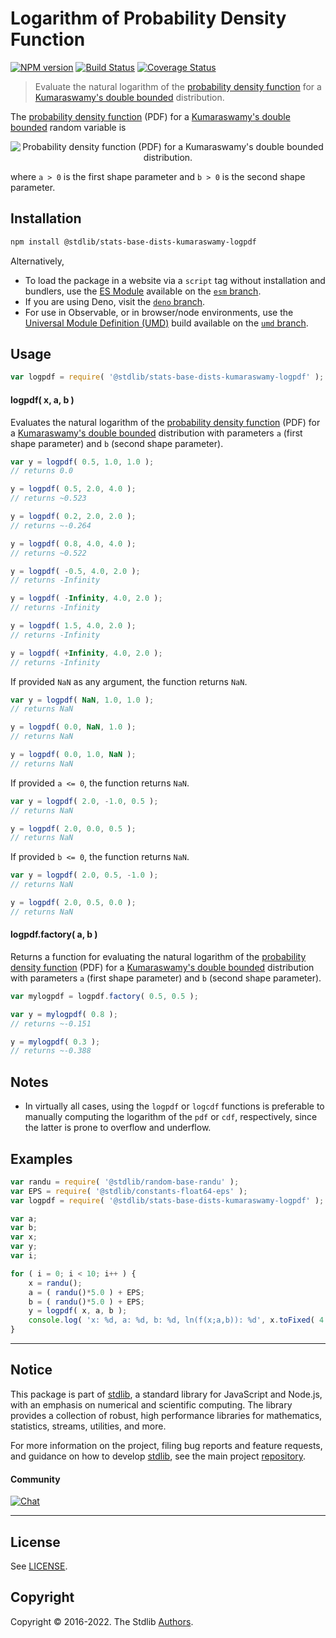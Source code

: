 <!--

@license Apache-2.0

Copyright (c) 2018 The Stdlib Authors.

Licensed under the Apache License, Version 2.0 (the "License");
you may not use this file except in compliance with the License.
You may obtain a copy of the License at

   http://www.apache.org/licenses/LICENSE-2.0

Unless required by applicable law or agreed to in writing, software
distributed under the License is distributed on an "AS IS" BASIS,
WITHOUT WARRANTIES OR CONDITIONS OF ANY KIND, either express or implied.
See the License for the specific language governing permissions and
limitations under the License.

-->

# Logarithm of Probability Density Function

[![NPM version][npm-image]][npm-url] [![Build Status][test-image]][test-url] [![Coverage Status][coverage-image]][coverage-url] <!-- [![dependencies][dependencies-image]][dependencies-url] -->

> Evaluate the natural logarithm of the [probability density function][pdf] for a [Kumaraswamy's double bounded][kumaraswamy-distribution] distribution.

<section class="intro">

The [probability density function][pdf] (PDF) for a [Kumaraswamy's double bounded][kumaraswamy-distribution] random variable is

<!-- <equation class="equation" label="eq:kumaraswamy_pdf" align="center" raw="f(x;a,b)= \begin{cases} abx^{{a-1}}(1-x^{a})^{{b-1}} & \text{ for } x \in (0,1) \\ 0 & \text{ otherwise } \end{cases}" alt="Probability density function (PDF) for a Kumaraswamy's double bounded distribution."> -->

<div class="equation" align="center" data-raw-text="f(x;a,b)= \begin{cases} abx^{{a-1}}(1-x^{a})^{{b-1}} &amp; \text{ for } x \in (0,1) \\ 0 &amp; \text{ otherwise } \end{cases}" data-equation="eq:kumaraswamy_pdf">
    <img src="https://cdn.jsdelivr.net/gh/stdlib-js/stdlib@51534079fef45e990850102147e8945fb023d1d0/lib/node_modules/@stdlib/stats/base/dists/kumaraswamy/logpdf/docs/img/equation_kumaraswamy_pdf.svg" alt="Probability density function (PDF) for a Kumaraswamy's double bounded distribution.">
    <br>
</div>

<!-- </equation> -->

where `a > 0` is the first shape parameter and `b > 0` is the second shape parameter.

</section>

<!-- /.intro -->

<section class="installation">

## Installation

```bash
npm install @stdlib/stats-base-dists-kumaraswamy-logpdf
```

Alternatively,

-   To load the package in a website via a `script` tag without installation and bundlers, use the [ES Module][es-module] available on the [`esm` branch][esm-url].
-   If you are using Deno, visit the [`deno` branch][deno-url].
-   For use in Observable, or in browser/node environments, use the [Universal Module Definition (UMD)][umd] build available on the [`umd` branch][umd-url].

</section>

<section class="usage">

## Usage

```javascript
var logpdf = require( '@stdlib/stats-base-dists-kumaraswamy-logpdf' );
```

#### logpdf( x, a, b )

Evaluates the natural logarithm of the [probability density function][pdf] (PDF) for a [Kumaraswamy's double bounded][kumaraswamy-distribution] distribution with parameters `a` (first shape parameter) and `b` (second shape parameter).

```javascript
var y = logpdf( 0.5, 1.0, 1.0 );
// returns 0.0

y = logpdf( 0.5, 2.0, 4.0 );
// returns ~0.523

y = logpdf( 0.2, 2.0, 2.0 );
// returns ~-0.264

y = logpdf( 0.8, 4.0, 4.0 );
// returns ~0.522

y = logpdf( -0.5, 4.0, 2.0 );
// returns -Infinity

y = logpdf( -Infinity, 4.0, 2.0 );
// returns -Infinity

y = logpdf( 1.5, 4.0, 2.0 );
// returns -Infinity

y = logpdf( +Infinity, 4.0, 2.0 );
// returns -Infinity
```

If provided `NaN` as any argument, the function returns `NaN`.

```javascript
var y = logpdf( NaN, 1.0, 1.0 );
// returns NaN

y = logpdf( 0.0, NaN, 1.0 );
// returns NaN

y = logpdf( 0.0, 1.0, NaN );
// returns NaN
```

If provided `a <= 0`, the function returns `NaN`.

```javascript
var y = logpdf( 2.0, -1.0, 0.5 );
// returns NaN

y = logpdf( 2.0, 0.0, 0.5 );
// returns NaN
```

If provided `b <= 0`, the function returns `NaN`.

```javascript
var y = logpdf( 2.0, 0.5, -1.0 );
// returns NaN

y = logpdf( 2.0, 0.5, 0.0 );
// returns NaN
```

#### logpdf.factory( a, b )

Returns a function for evaluating the natural logarithm of the [probability density function][pdf] (PDF) for a [Kumaraswamy's double bounded][kumaraswamy-distribution] distribution with parameters `a` (first shape parameter) and `b` (second shape parameter).

```javascript
var mylogpdf = logpdf.factory( 0.5, 0.5 );

var y = mylogpdf( 0.8 );
// returns ~-0.151

y = mylogpdf( 0.3 );
// returns ~-0.388
```

</section>

<!-- /.usage -->

<section class="notes">

## Notes

-   In virtually all cases, using the `logpdf` or `logcdf` functions is preferable to manually computing the logarithm of the `pdf` or `cdf`, respectively, since the latter is prone to overflow and underflow.

</section>

<!-- /.notes -->

<section class="examples">

## Examples

<!-- eslint no-undef: "error" -->

```javascript
var randu = require( '@stdlib/random-base-randu' );
var EPS = require( '@stdlib/constants-float64-eps' );
var logpdf = require( '@stdlib/stats-base-dists-kumaraswamy-logpdf' );

var a;
var b;
var x;
var y;
var i;

for ( i = 0; i < 10; i++ ) {
    x = randu();
    a = ( randu()*5.0 ) + EPS;
    b = ( randu()*5.0 ) + EPS;
    y = logpdf( x, a, b );
    console.log( 'x: %d, a: %d, b: %d, ln(f(x;a,b)): %d', x.toFixed( 4 ), a.toFixed( 4 ), b.toFixed( 4 ), y.toFixed( 4 ) );
}
```

</section>

<!-- /.examples -->

<!-- Section for related `stdlib` packages. Do not manually edit this section, as it is automatically populated. -->

<section class="related">

</section>

<!-- /.related -->

<!-- Section for all links. Make sure to keep an empty line after the `section` element and another before the `/section` close. -->


<section class="main-repo" >

* * *

## Notice

This package is part of [stdlib][stdlib], a standard library for JavaScript and Node.js, with an emphasis on numerical and scientific computing. The library provides a collection of robust, high performance libraries for mathematics, statistics, streams, utilities, and more.

For more information on the project, filing bug reports and feature requests, and guidance on how to develop [stdlib][stdlib], see the main project [repository][stdlib].

#### Community

[![Chat][chat-image]][chat-url]

---

## License

See [LICENSE][stdlib-license].


## Copyright

Copyright &copy; 2016-2022. The Stdlib [Authors][stdlib-authors].

</section>

<!-- /.stdlib -->

<!-- Section for all links. Make sure to keep an empty line after the `section` element and another before the `/section` close. -->

<section class="links">

[npm-image]: http://img.shields.io/npm/v/@stdlib/stats-base-dists-kumaraswamy-logpdf.svg
[npm-url]: https://npmjs.org/package/@stdlib/stats-base-dists-kumaraswamy-logpdf

[test-image]: https://github.com/stdlib-js/stats-base-dists-kumaraswamy-logpdf/actions/workflows/test.yml/badge.svg?branch=main
[test-url]: https://github.com/stdlib-js/stats-base-dists-kumaraswamy-logpdf/actions/workflows/test.yml?query=branch:main

[coverage-image]: https://img.shields.io/codecov/c/github/stdlib-js/stats-base-dists-kumaraswamy-logpdf/main.svg
[coverage-url]: https://codecov.io/github/stdlib-js/stats-base-dists-kumaraswamy-logpdf?branch=main

<!--

[dependencies-image]: https://img.shields.io/david/stdlib-js/stats-base-dists-kumaraswamy-logpdf.svg
[dependencies-url]: https://david-dm.org/stdlib-js/stats-base-dists-kumaraswamy-logpdf/main

-->

[chat-image]: https://img.shields.io/gitter/room/stdlib-js/stdlib.svg
[chat-url]: https://gitter.im/stdlib-js/stdlib/

[stdlib]: https://github.com/stdlib-js/stdlib

[stdlib-authors]: https://github.com/stdlib-js/stdlib/graphs/contributors

[umd]: https://github.com/umdjs/umd
[es-module]: https://developer.mozilla.org/en-US/docs/Web/JavaScript/Guide/Modules

[deno-url]: https://github.com/stdlib-js/stats-base-dists-kumaraswamy-logpdf/tree/deno
[umd-url]: https://github.com/stdlib-js/stats-base-dists-kumaraswamy-logpdf/tree/umd
[esm-url]: https://github.com/stdlib-js/stats-base-dists-kumaraswamy-logpdf/tree/esm

[stdlib-license]: https://raw.githubusercontent.com/stdlib-js/stats-base-dists-kumaraswamy-logpdf/main/LICENSE

[kumaraswamy-distribution]: https://en.wikipedia.org/wiki/Kumaraswamy_distribution

[pdf]: https://en.wikipedia.org/wiki/Probability_density_function

</section>

<!-- /.links -->
